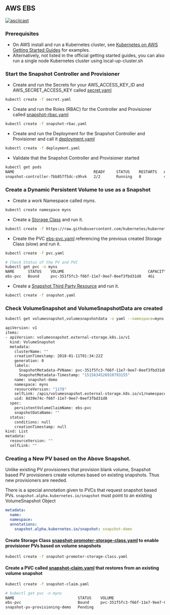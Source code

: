 ## AWS EBS

[![asciicast](https://asciinema.org/a/5jfggavfbkayuf7lkpe6n7li1.png)](https://asciinema.org/a/5jfggavfbkayuf7lkpe6n7li1)

### Prerequisites
- On AWS install and run a Kubernetes cluster, see [Kubernetes on AWS Getting Started Guides](https://kubernetes.io/docs/getting-started-guides/aws/) for examples.
- Alternatively, not listed in the official getting started guides, you can also run a single node Kubernetes cluster using local-up-cluster.sh

### Start the Snapshot Controller and Provisioner 

 * Create and run the Secrets for your AWS_ACCESS_KEY_ID and AWS_SECRET_ACCESS_KEY called [secret.yaml](../../../deploy/kubernetes/aws/secret.yaml)
```bash
kubectl create -f secret.yaml
```

 * Create and run the Roles (RBAC) for the Controller and Provisioner called [snapshot-rbac.yaml](../../../deploy/kubernetes/aws/snapshot-rbac.yaml)
```bash
kubectl create -f snapshot-rbac.yaml
```

* Create and run the Deployment for the Snapshot Controller and Provisioner and call it [deployment.yaml](../../../deploy/kubernetes/aws/snapshot-rbac.yaml)
```bash
kubectl create -f deployment.yaml
```

* Validate that the Snapshot Controller and Provisioner started
```bash
kubectl get pods
NAME                                   READY     STATUS    RESTARTS   AGE
snapshot-controller-7bb857f5dc-s9hvk   2/2       Running   0          47s

```
###  Create a Dynamic Persistent Volume to use as a Snapshot
 * Create a work Namespace called *myns*.
```bash
kubectl create namespace myns
```

 * Create a [Storage Class](https://raw.githubusercontent.com/kubernetes/kubernetes/master/examples/persistent-volume-provisioning/aws-ebs.yaml) and run it.
```bash
kubectl create -f https://raw.githubusercontent.com/kubernetes/kubernetes/master/examples/persistent-volume-provisioning/aws-ebs.yaml
```

 * Create the PVC [ebs-pvc.yaml](pvc.yaml) referencing the previous created Storage Class (slow) and run it.
```bash
kubectl create -f pvc.yaml

# Check Status of the PV and PVC
kubectl get pvc -n myns
NAME      STATUS    VOLUME                                     CAPACITY   ACCESS MODES   STORAGECLASS   AGE
ebs-pvc   Bound     pvc-351f5fc3-f66f-11e7-9ee7-0eef3fbd31d8   4Gi        RWO            slow           23s

```

 * Create a [Snapshot Third Party Resource](snapshot.yaml) and run it. 
```bash
kubectl create -f snapshot.yaml
```

### Check VolumeSnapshot and VolumeSnapshotData are created

```bash
kubectl get volumesnapshot,volumesnapshotdata -o yaml --namespace=myns

apiVersion: v1
items:
- apiVersion: volumesnapshot.external-storage.k8s.io/v1
  kind: VolumeSnapshot
  metadata:
    clusterName: ""
    creationTimestamp: 2018-01-11T01:34:22Z
    generation: 0
    labels:
      SnapshotMetadata-PVName: pvc-351f5fc3-f66f-11e7-9ee7-0eef3fbd31d8
      SnapshotMetadata-Timestamp: "1515634526910793155"
    name: snapshot-demo
    namespace: myns
    resourceVersion: "1178"
    selfLink: /apis/volumesnapshot.external-storage.k8s.io/v1/namespaces/myns/volumesnapshots/snapshot-demo
    uid: 8d39e74c-f66f-11e7-9ee7-0eef3fbd31d8
  spec:
    persistentVolumeClaimName: ebs-pvc
    snapshotDataName: ""
  status:
    conditions: null
    creationTimestamp: null
kind: List
metadata:
  resourceVersion: ""
  selfLink: ""

```

### Creating a New PV based on the Above Snapshot.

Unlike existing PV provisioners that provision blank volume, Snapshot based PV provisioners create volumes based on existing snapshots. Thus new provisioners are needed.

There is a special annotation given to PVCs that request snapshot based PVs. `snapshot.alpha.kubernetes.io/snapshot` must point to an existing VolumeSnapshot Object
```yaml
metadata:
  name: 
  namespace: 
  annotations:
    snapshot.alpha.kubernetes.io/snapshot: snapshot-demo
```


#### Create Storage Class [snapshot-promoter-storage-class.yaml](class.yaml) to enable provisioner PVs based on volume snapshots

```bash
kubectl create -f snapshot-promoter-storage-class.yaml
```

#### Create a PVC called [snapshot-claim.yaml](claim.yaml) that restores from an existing volume snapshot

```bash
kubectl create -f snapshot-claim.yaml

# kubectl get pvc -n myns
NAME                            STATUS    VOLUME                                     CAPACITY   ACCESS MODES   STORAGECLASS        AGE
ebs-pvc                         Bound     pvc-351f5fc3-f66f-11e7-9ee7-0eef3fbd31d8   4Gi        RWO            slow                25m
snapshot-pv-provisioning-demo   Pending                    
```
